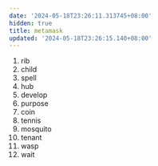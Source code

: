 ```yaml
---
date: '2024-05-18T23:26:11.313745+08:00'
hidden: true
title: metamask
updated: '2024-05-18T23:26:15.140+08:00'
---
```

1. rib
2. child
3. spell
4. hub
5. develop
6. purpose
7. coin
8. tennis
9. mosquito
10. tenant
11. wasp
12. wait
